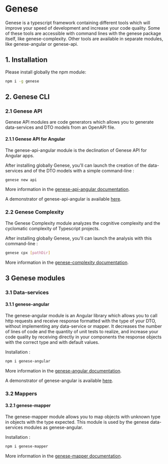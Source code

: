 # Genese

Genese is a typescript framework containing different tools which will improve your speed of development and increase your code quality. Some of these tools are accessible with command lines with the genese package itself, like genese-complexity. Other tools are available in separate modules, like genese-angular or genese-api. 


## 1. Installation

Please install globally the npm module:

```sh
npm i -g genese
```

## 2. Genese CLI

### 2.1 Genese API

Genese API modules are code generators which allows you to generate data-services and DTO models from an OpenAPI file.

#### 2.1.1 Genese API for Angular

The genese-api-angular module is the declination of Genese API for Angular apps.

After installing globally Genese, you'll can launch the creation of the data-services and of the DTO models with a simple command-line :

```sh
genese new api
```

More information in the [genese-api-angular documentation](https://github.com/gillesfabre34/genese-api-angular').

A demonstrator of genese-api-angular is available [here]('https://github.com/geneseframework/genese-api-angular-demo').

### 2.2 Genese Complexity

The Genese Complexity module analyzes the cognitive complexity and the cyclomatic complexity of Typescript projects.

After installing globally Genese, you'll can launch the analysis with this command-line :

```sh
genese cpx [pathDir]
```

More information in the [genese-complexity documentation]('https://github.com/geneseframework/genese/tree/develop/src/complexity').

## 3 Genese modules

### 3.1 Data-services

#### 3.1.1 genese-angular

The genese-angular module is an Angular library which allows you to call http requests and receive response formatted with the type of your DTO, without implementing any data-service or mapper. It decreases the number of lines of code and the quantity of unit tests to realize, and increase your code quality by receiving directly in your components the response objects with the correct type and with default values.

Installation :

```sh
npm i genese-angular
```

More information in the [genese-angular documentation]('https://github.com/geneseframework/genese-angular').

A demonstrator of genese-angular is available [here]('https://github.com/geneseframework/genese-angular-demo').

### 3.2 Mappers

#### 3.2.1 genese-mapper

The genese-mapper module allows you to map objects with unknown type in objects with the type expected. This module is used by the genese data-services modules as genese-angular.

Installation :

```sh
npm i genese-mapper
```

More information in the [genese-mapper documentation]('https://github.com/geneseframework/genese-mapper').


